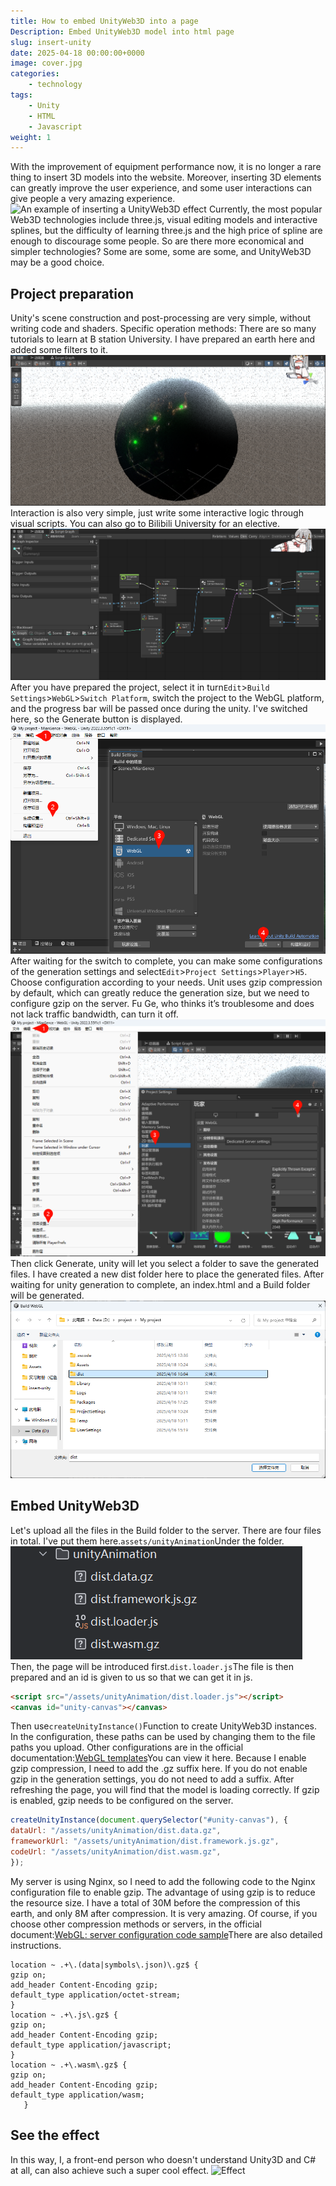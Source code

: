```yaml
---
title: How to embed UnityWeb3D into a page
Description: Embed UnityWeb3D model into html page
slug: insert-unity
date: 2025-04-18 00:00:00+0000
image: cover.jpg
categories:
    - technology
tags:
    - Unity
    - HTML
    - Javascript
weight: 1
---
```

With the improvement of equipment performance now, it is no longer a rare thing to insert 3D models into the website. Moreover, inserting 3D elements can greatly improve the user experience, and some user interactions can give people a very amazing experience.
![An example of inserting a UnityWeb3D effect](1-1.gif)
Currently, the most popular Web3D technologies include three.js, visual editing models and interactive splines, but the difficulty of learning three.js and the high price of spline are enough to discourage some people.
So are there more economical and simpler technologies? Some are some, some are some, and UnityWeb3D may be a good choice.
## Project preparation
Unity's scene construction and post-processing are very simple, without writing code and shaders. Specific operation methods: There are so many tutorials to learn at B station University. I have prepared an earth here and added some filters to it.
![Unity scenes](1-4.png)
Interaction is also very simple, just write some interactive logic through visual scripts. You can also go to Bilibili University for an elective.
![Unity interactions](1-3.png)
After you have prepared the project, select it in turn`Edit`>`Build Settings`>`WebGL`>`Switch Platform`, switch the project to the WebGL platform, and the progress bar will be passed once during the unity. I've switched here, so the Generate button is displayed.
![Build Settings](1-2.png)
After waiting for the switch to complete, you can make some configurations of the generation settings and select`Edit`>`Project Settings`>`Player`>`H5`. Choose configuration according to your needs. Unit uses gzip compression by default, which can greatly reduce the generation size, but we need to configure gzip on the server. Fu Ge, who thinks it’s troublesome and does not lack traffic bandwidth, can turn it off.
![Building settings](1-6.png)  
Then click Generate, unity will let you select a folder to save the generated files. I have created a new dist folder here to place the generated files. After waiting for unity generation to complete, an index.html and a Build folder will be generated.
![Build](1-5.png)
## Embed UnityWeb3D
Let's upload all the files in the Build folder to the server. There are four files in total. I've put them here.`assets/unityAnimation`Under the folder.
![Files](2-1.png)   
Then, the page will be introduced first.`dist.loader.js`The file is then prepared and an id is given to us so that we can get it in js.
```html
<script src="/assets/unityAnimation/dist.loader.js"></script>
<canvas id="unity-canvas"></canvas>
```
Then use`createUnityInstance()`Function to create UnityWeb3D instances. In the configuration, these paths can be used by changing them to the file paths you upload. Other configurations are in the official documentation:[WebGL templates](https://docs.unity3d.com/2021.3/Documentation/Manual/webgl-templates.html)You can view it here.
Because I enable gzip compression, I need to add the .gz suffix here. If you do not enable gzip in the generation settings, you do not need to add a suffix. After refreshing the page, you will find that the model is loading correctly. If gzip is enabled, gzip needs to be configured on the server.
```js
createUnityInstance(document.querySelector("#unity-canvas"), {
dataUrl: "/assets/unityAnimation/dist.data.gz",
frameworkUrl: "/assets/unityAnimation/dist.framework.js.gz",
codeUrl: "/assets/unityAnimation/dist.wasm.gz",
});
```
My server is using Nginx, so I need to add the following code to the Nginx configuration file to enable gzip. The advantage of using gzip is to reduce the resource size. I have a total of 30M before the compression of this earth, and only 8M after compression. It is very amazing.
Of course, if you choose other compression methods or servers, in the official document:[WebGL: server configuration code sample](https://docs.unity3d.com/2021.1/Documentation/Manual/webgl-server-configuration-code-samples.html)There are also detailed instructions.
```nginx
location ~ .+\.(data|symbols\.json)\.gz$ {
gzip on;
add_header Content-Encoding gzip;
default_type application/octet-stream;
}
location ~ .+\.js\.gz$ {
gzip on;
add_header Content-Encoding gzip;
default_type application/javascript;
}
location ~ .+\.wasm\.gz$ {
gzip on;
add_header Content-Encoding gzip;
default_type application/wasm;
   }
```
## See the effect
In this way, I, a front-end person who doesn't understand Unity3D and C# at all, can also achieve such a super cool effect.
![Effect](1-1.gif)